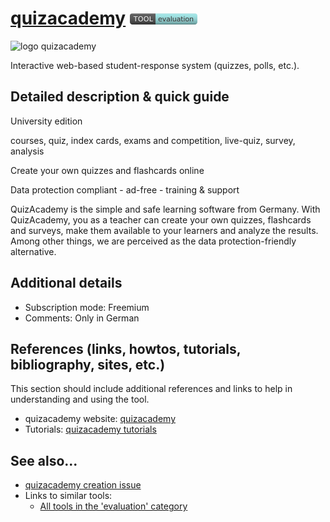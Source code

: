 # [quizacademy](https://quizacademy.de/)  [<img src="images/evaluation.png" align="bottom">](https://github.com/e-CLOSE/Toolbox/issues?q=label%3A01_TOOL+label%3Aevaluation)
![logo quizacademy](https://user-images.githubusercontent.com/96419022/157411677-3adc9ac8-adb3-4216-9d3b-5a30b5687d64.png)

Interactive web-based student-response system (quizzes, polls, etc.).


## Detailed description & quick guide

University edition

courses, quiz, index cards, exams and competition, live-quiz, survey, analysis

Create your own quizzes and flashcards online

Data protection compliant - ad-free - training & support

QuizAcademy is the simple and safe learning software from Germany. With QuizAcademy, you as a teacher can create your own quizzes, flashcards and surveys, make them available to your learners and analyze the results. 
Among other things, we are perceived as the data protection-friendly alternative.

## Additional details

- Subscription mode: Freemium
- Comments: Only in German


## References (links, howtos, tutorials, bibliography, sites, etc.)

This section should include additional references and links to help in
understanding and using the tool.

- quizacademy website: [quizacademy](https://quizacademy.de/)
- Tutorials: [quizacademy tutorials](https://www.youtube.com/channel/UCNbQj5eCxaeEJltBB9dIsXg/videos)


## See also...

- [quizacademy creation issue](https://github.com/e-CLOSE/Toolbox/issues/80)
- Links to similar tools:
  - [All tools in the 'evaluation' category](https://github.com/e-CLOSE/Toolbox/issues?q=label%3A01_TOOL+label%3Aevaluation)
